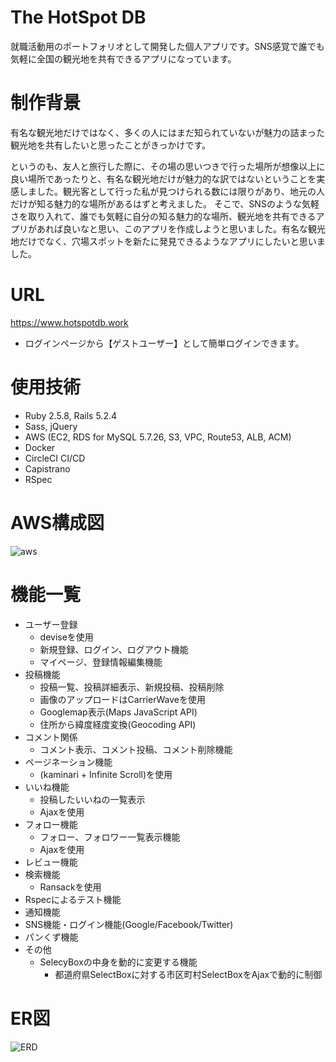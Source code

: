 # The HotSpot DB
就職活動用のポートフォリオとして開発した個人アプリです。SNS感覚で誰でも気軽に全国の観光地を共有できるアプリになっています。

# 制作背景
有名な観光地だけではなく、多くの人にはまだ知られていないが魅力の詰まった観光地を共有したいと思ったことがきっかけです。

というのも、友人と旅行した際に、その場の思いつきで行った場所が想像以上に良い場所であったりと、有名な観光地だけが魅力的な訳ではないということを実感しました。観光客として行った私が見つけられる数には限りがあり、地元の人だけが知る魅力的な場所があるはずと考えました。
そこで、SNSのような気軽さを取り入れて、誰でも気軽に自分の知る魅力的な場所、観光地を共有できるアプリがあれば良いなと思い、このアプリを作成しようと思いました。有名な観光地だけでなく、穴場スポットを新たに発見できるようなアプリにしたいと思いました。


# URL 
https://www.hotspotdb.work
* ログインページから【ゲストユーザー】として簡単ログインできます。

# 使用技術
* Ruby 2.5.8, Rails 5.2.4
* Sass, jQuery
* AWS (EC2, RDS for MySQL 5.7.26, S3, VPC, Route53, ALB, ACM)
* Docker
* CircleCI CI/CD
* Capistrano
* RSpec

# AWS構成図
![aws](https://user-images.githubusercontent.com/61926786/101277386-8273a980-37f7-11eb-8d46-5ef872f24d02.png)

# 機能一覧
* ユーザー登録
  * deviseを使用
  * 新規登録、ログイン、ログアウト機能
  * マイページ、登録情報編集機能
* 投稿機能
  * 投稿一覧、投稿詳細表示、新規投稿、投稿削除
  * 画像のアップロードはCarrierWaveを使用
  * Googlemap表示(Maps JavaScript API)
  * 住所から緯度経度変換(Geocoding API)
* コメント関係
  * コメント表示、コメント投稿、コメント削除機能
* ページネーション機能
  * (kaminari + Infinite Scroll)を使用
* いいね機能
  * 投稿したいいねの一覧表示
  * Ajaxを使用
* フォロー機能
  * フォロー、フォロワー一覧表示機能
  * Ajaxを使用
* レビュー機能
* 検索機能
  * Ransackを使用
* Rspecによるテスト機能
* 通知機能
* SNS機能・ログイン機能(Google/Facebook/Twitter)
* パンくず機能
* その他
  * SelecyBoxの中身を動的に変更する機能
    * 都道府県SelectBoxに対する市区町村SelectBoxをAjaxで動的に制御

# ER図
![ERD](https://user-images.githubusercontent.com/61926786/101979484-cc014000-3ca0-11eb-95cf-6e463f19b143.png)
